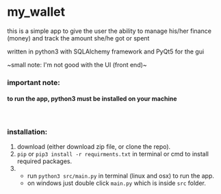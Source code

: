 # my_wallet
this is a simple app to give the user the ability to manage his/her finance (money) and track the amount she/he got or spent

written in python3 with SQLAlchemy framework and PyQt5 for the gui

~small note: I'm not good with the UI (front end)~

### important note:
#### to run the app, python3 must be installed on your machine
<br>

### installation:
1. download (either download zip file, or clone the repo).
2. ```pip``` or ```pip3 install -r requirments.txt``` in terminal or cmd to install required packages.
3. * run ```python3 src/main.py``` in terminal (linux and osx) to run the app.
   * on windows just double click ```main.py``` which is inside `src` folder.
